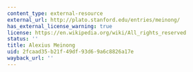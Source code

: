 ```yaml
---
content_type: external-resource
external_url: http://plato.stanford.edu/entries/meinong/
has_external_license_warning: true
license: https://en.wikipedia.org/wiki/All_rights_reserved
status: ''
title: Alexius Meinong
uid: 2fcaad35-b21f-49df-93d6-9a6c8826a17e
wayback_url: ''
---
```

